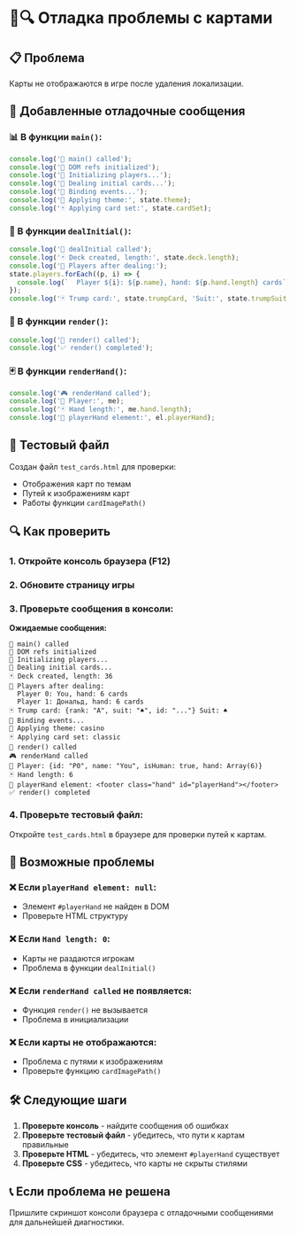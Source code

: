 # 🐛🔍 Отладка проблемы с картами

## 📋 Проблема
Карты не отображаются в игре после удаления локализации.

## 🔧 Добавленные отладочные сообщения

### 📊 В функции `main()`:
```javascript
console.log('🚀 main() called');
console.log('🔗 DOM refs initialized');
console.log('👥 Initializing players...');
console.log('🎲 Dealing initial cards...');
console.log('🔗 Binding events...');
console.log('🎨 Applying theme:', state.theme);
console.log('🃏 Applying card set:', state.cardSet);
```

### 🎲 В функции `dealInitial()`:
```javascript
console.log('🎲 dealInitial called');
console.log('🃏 Deck created, length:', state.deck.length);
console.log('👥 Players after dealing:');
state.players.forEach((p, i) => {
  console.log(`  Player ${i}: ${p.name}, hand: ${p.hand.length} cards`);
});
console.log('🃏 Trump card:', state.trumpCard, 'Suit:', state.trumpSuit);
```

### 🎨 В функции `render()`:
```javascript
console.log('🎨 render() called');
console.log('✅ render() completed');
```

### 🃏 В функции `renderHand()`:
```javascript
console.log('🎮 renderHand called');
console.log('👤 Player:', me);
console.log('🃏 Hand length:', me.hand.length);
console.log('🎯 playerHand element:', el.playerHand);
```

## 🧪 Тестовый файл

Создан файл `test_cards.html` для проверки:
- Отображения карт по темам
- Путей к изображениям карт
- Работы функции `cardImagePath()`

## 🔍 Как проверить

### 1. Откройте консоль браузера (F12)
### 2. Обновите страницу игры
### 3. Проверьте сообщения в консоли:

**Ожидаемые сообщения:**
```
🚀 main() called
🔗 DOM refs initialized
👥 Initializing players...
🎲 Dealing initial cards...
🃏 Deck created, length: 36
👥 Players after dealing:
  Player 0: You, hand: 6 cards
  Player 1: Дональд, hand: 6 cards
🃏 Trump card: {rank: "A", suit: "♠", id: "..."} Suit: ♠
🔗 Binding events...
🎨 Applying theme: casino
🃏 Applying card set: classic
🎨 render() called
🎮 renderHand called
👤 Player: {id: "P0", name: "You", isHuman: true, hand: Array(6)}
🃏 Hand length: 6
🎯 playerHand element: <footer class="hand" id="playerHand"></footer>
✅ render() completed
```

### 4. Проверьте тестовый файл:
Откройте `test_cards.html` в браузере для проверки путей к картам.

## 🚨 Возможные проблемы

### ❌ Если `playerHand element: null`:
- Элемент `#playerHand` не найден в DOM
- Проверьте HTML структуру

### ❌ Если `Hand length: 0`:
- Карты не раздаются игрокам
- Проблема в функции `dealInitial()`

### ❌ Если `renderHand called` не появляется:
- Функция `render()` не вызывается
- Проблема в инициализации

### ❌ Если карты не отображаются:
- Проблема с путями к изображениям
- Проверьте функцию `cardImagePath()`

## 🛠️ Следующие шаги

1. **Проверьте консоль** - найдите сообщения об ошибках
2. **Проверьте тестовый файл** - убедитесь, что пути к картам правильные
3. **Проверьте HTML** - убедитесь, что элемент `#playerHand` существует
4. **Проверьте CSS** - убедитесь, что карты не скрыты стилями

## 📞 Если проблема не решена

Пришлите скриншот консоли браузера с отладочными сообщениями для дальнейшей диагностики.


